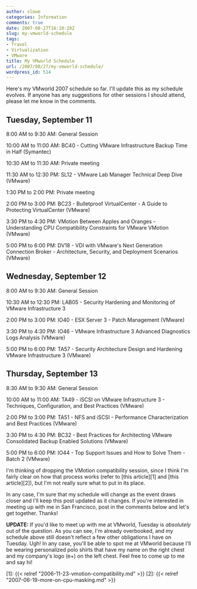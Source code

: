 ```yaml
---
author: slowe
categories: Information
comments: true
date: 2007-08-27T16:10:28Z
slug: my-vmworld-schedule
tags:
- Travel
- Virtualization
- VMware
title: My VMworld Schedule
url: /2007/08/27/my-vmworld-schedule/
wordpress_id: 514
---
```


Here's my VMworld 2007 schedule so far. I'll update this as my schedule evolves. If anyone has any suggestions for other sessions I should attend, please let me know in the comments.

## Tuesday, September 11

8:00 AM to 9:30 AM: General Session  

10:00 AM to 11:00 AM: BC40 - Cutting VMware Infrastructure Backup Time in Half (Symantec)  

10:30 AM to 11:30 AM: Private meeting  

11:30 AM to 12:30 PM: SL12 - VMware Lab Manager Technical Deep Dive (VMware)  

1:30 PM to 2:00 PM: Private meeting  

2:00 PM to 3:00 PM: BC23 - Bulletproof VirtualCenter - A Guide to Protecting VirtualCenter (VMware)  

3:30 PM to 4:30 PM: VMotion Between Apples and Oranges - Understanding CPU Compatibility Constraints for VMware VMotion (VMware)  

5:00 PM to 6:00 PM: DV18 - VDI with VMware's Next Generation Connection Broker - Architecture, Security, and Deployment Scenarios (VMware)

## Wednesday, September 12

8:00 AM to 9:30 AM: General Session  

10:30 AM to 12:30 PM:  LAB05 - Security Hardening and Monitoring of VMware Infrastructure 3  

2:00 PM to 3:00 PM: IO40 - ESX Server 3 - Patch Management (VMware)  

3:30 PM to 4:30 PM: IO46 - VMware Infrastructure 3 Advanced Diagnostics Logs Analysis (VMware)  

5:00 PM to 6:00 PM: TA57 - Security Architecture Design and Hardening VMware Infrastructure 3 (VMware)

## Thursday, September 13

8:30 AM to 9:30 AM: General Session  

10:00 AM to 11:00 AM: TA49 - iSCSI on VMware Infrastructure 3 - Techniques, Configuration, and Best Practices (VMware)  

2:00 PM to 3:00 PM: TA51 - NFS and iSCSI - Performance Characterization and Best Practices (VMware)  

3:30 PM to 4:30 PM: BC32 - Best Practices for Architecting VMware Consolidated Backup Enabled Solutions (VMware)  

5:00 PM to 6:00 PM: IO44 - Top Support Issues and How to Solve Them - Batch 2 (VMware)

I'm thinking of dropping the VMotion compatibility session, since I think I'm fairly clear on how that process works (refer to [this article][1] and [this article][2]), but I'm not really sure what to put in its place.

In any case, I'm sure that my schedule will change as the event draws closer and I'll keep this post updated as it changes. If you're interested in meeting up with me in San Francisco, post in the comments below and let's get together. Thanks!

**UPDATE:** If you'd like to meet up with me at VMworld, Tuesday is _absolutely_ out of the question. As you can see, I'm already overbooked, and my schedule above still doesn't reflect a few other obligations I have on Tuesday. Ugh! In any case, you'll be able to spot me at VMworld because I'll be wearing personalized polo shirts that have my name on the right chest and my company's logo (e+) on the left chest. Feel free to come up to me and say hi!

[1]: {{< relref "2006-11-23-vmotion-compatibility.md" >}}
[2]: {{< relref "2007-06-19-more-on-cpu-masking.md" >}}
